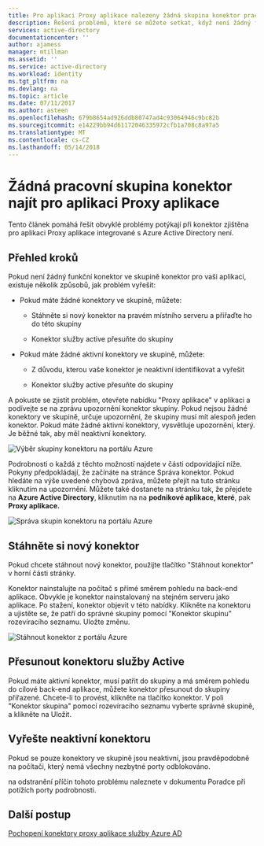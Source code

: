 ```yaml
---
title: Pro aplikaci Proxy aplikace nalezeny žádná skupina konektor pracovní | Microsoft Docs
description: Řešení problémů, které se můžete setkat, když není žádný funkční konektor ve skupině pro vaši aplikaci s Azure AD Application Proxy Connector
services: active-directory
documentationcenter: ''
author: ajamess
manager: mtillman
ms.assetid: ''
ms.service: active-directory
ms.workload: identity
ms.tgt_pltfrm: na
ms.devlang: na
ms.topic: article
ms.date: 07/11/2017
ms.author: asteen
ms.openlocfilehash: 679b8654ad926ddb80747ad4c93064946c9bc82b
ms.sourcegitcommit: e14229bb94d61172046335972cfb1a708c8a97a5
ms.translationtype: MT
ms.contentlocale: cs-CZ
ms.lasthandoff: 05/14/2018
---
```

# <a name="no-working-connector-group-found-for-an-application-proxy-application"></a>Žádná pracovní skupina konektor najít pro aplikaci Proxy aplikace

Tento článek pomáhá řešit obvyklé problémy potýkají při konektor zjištěna pro aplikaci Proxy aplikace integrované s Azure Active Directory není.

## <a name="overview-of-steps"></a>Přehled kroků
Pokud není žádný funkční konektor ve skupině konektor pro vaši aplikaci, existuje několik způsobů, jak problém vyřešit:

-   Pokud máte žádné konektory ve skupině, můžete:

    -   Stáhněte si nový konektor na pravém místního serveru a přiřaďte ho do této skupiny

    -   Konektor služby active přesuňte do skupiny

-   Pokud máte žádné aktivní konektory ve skupině, můžete:

    -   Z důvodu, kterou vaše konektor je neaktivní identifikovat a vyřešit

    -   Konektor služby active přesuňte do skupiny

A pokuste se zjistit problém, otevřete nabídku "Proxy aplikace" v aplikaci a podívejte se na zprávu upozornění konektor skupiny. Pokud nejsou žádné konektory ve skupině, určuje upozornění, že skupiny musí mít alespoň jeden konektor. Pokud máte žádné aktivní konektory, vysvětluje upozornění, který. Je běžné tak, aby měl neaktivní konektory. 

   ![Výběr skupiny konektoru na portálu Azure](./media/application-proxy-connectivity-no-working-connector/no-active-connector.png)

Podrobnosti o každá z těchto možností najdete v části odpovídající níže. Pokyny předpokládají, že začínáte na stránce Správa konektor. Pokud hledáte na výše uvedené chybová zpráva, můžete přejít na tuto stránku kliknutím na upozornění. Můžete také dostanete na stránku tak, že přejdete na **Azure Active Directory**, kliknutím na na **podnikové aplikace, které**, pak **Proxy aplikace.**

   ![Správa skupin konektoru na portálu Azure](./media/application-proxy-connectivity-no-working-connector/app-proxy.png)

## <a name="download-a-new-connector"></a>Stáhněte si nový konektor

Pokud chcete stáhnout nový konektor, použijte tlačítko "Stáhnout konektor" v horní části stránky.

Konektor nainstalujte na počítač s přímé směrem pohledu na back-end aplikace. Obvykle je konektor nainstalovaný na stejném serveru jako aplikace. Po stažení, konektor objevit v této nabídky. Klikněte na konektoru a ujistěte se, že patří do správné skupiny pomocí "Konektor skupinu" rozevíracího seznamu. Uložte změnu.

   ![Stáhnout konektor z portálu Azure](./media/application-proxy-connectivity-no-working-connector/download-connector.png)
   
## <a name="move-an-active-connector"></a>Přesunout konektoru služby Active

Pokud máte aktivní konektor, musí patřit do skupiny a má směrem pohledu do cílové back-end aplikace, můžete konektor přesunout do skupiny přiřazené. Chcete-li to provést, klikněte na tlačítko konektor. V poli "Konektor skupina" pomocí rozevíracího seznamu vyberte správné skupině, a klikněte na Uložit.

## <a name="resolve-an-inactive-connector"></a>Vyřešte neaktivní konektoru

Pokud se pouze konektory ve skupině jsou neaktivní, jsou pravděpodobně na počítači, který nemá všechny nezbytné porty odblokováno.

na odstranění příčin tohoto problému naleznete v dokumentu Poradce při potížích porty podrobnosti.

## <a name="next-steps"></a>Další postup
[Pochopení konektory proxy aplikace služby Azure AD](manage-apps/application-proxy-connectors.md)


